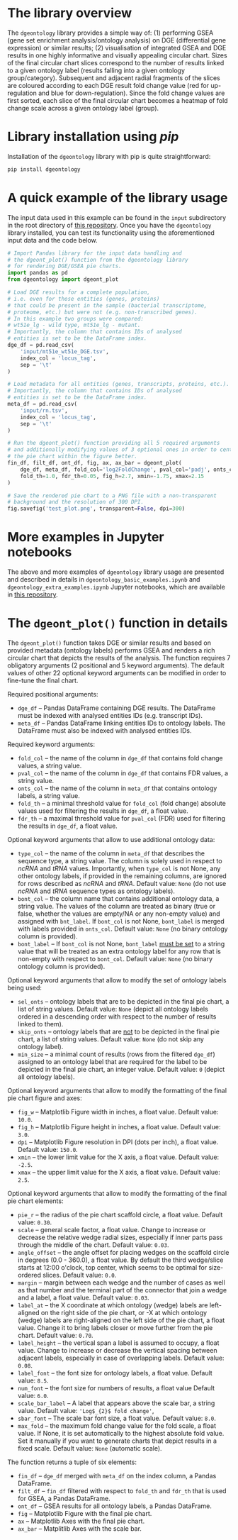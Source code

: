 # The library overview
The `dgeontology` library provides a simple way of: (1) performing GSEA (gene set enrichment analysis/ontology analysis) on DGE (differential gene expression) or similar results; (2) visualisation of integrated GSEA and DGE results in one highly informative and visually appealing circular chart. Sizes of the final circular chart slices correspond to the number of results linked to a given ontology label (results falling into a given ontology group/category). Subsequent and adjacent radial fragments of the slices are coloured according to each DGE result fold change value (red for up-regulation and blue for down-regulation). Since the fold change values are first sorted, each slice of the final circular chart becomes a heatmap of fold change scale across a given ontology label (group).

# Library installation using _pip_
Installation of the `dgeontology` library with pip is quite straightforward:
```Bash
pip install dgeontology
```

# A quick example of the library usage
The input data used in this example can be found in the `input` subdirectory in the root directory of [this repository](https://github.com/michalbukowski/dge-ontology). Once you have the `dgeontology` library installed, you can test its functionality using the aforementioned input data and the code below.

```Python
# Import Pandas library for the input data handling and
# the dgeont_plot() function from the dgeontology library
# for rendering DGE/GSEA pie charts.
import pandas as pd
from dgeontology import dgeont_plot

# Load DGE results for a complete population,
# i.e. even for those entities (genes, proteins)
# that could be present in the sample (bacterial transcriptome,
# proteome, etc.) but were not (e.g. non-transcribed genes).
# In this example two groups were compared:
# wt51e_lg - wild type, mt51e_lg - mutant.
# Importantly, the column that contains IDs of analysed
# entities is set to be the DataFrame index.
dge_df = pd.read_csv(
    'input/mt51e_wt51e_DGE.tsv',
    index_col = 'locus_tag',
    sep = '\t'
)

# Load metadata for all entities (genes, transcripts, proteins, etc.).
# Importantly, the column that contains IDs of analysed
# entities is set to be the DataFrame index.
meta_df = pd.read_csv(
    'input/rn.tsv',
    index_col = 'locus_tag',
    sep = '\t'
)

# Run the dgeont_plot() function providing all 5 required arguments
# and additionally modifying values of 3 optional ones in order to center
# the pie chart within the figure better.
fin_df, filt_df, ont_df, fig, ax, ax_bar = dgeont_plot(
    dge_df, meta_df, fold_col='log2FoldChange', pval_col='padj', onts_col='cog',
    fold_th=1.0, fdr_th=0.05, fig_h=2.7, xmin=-1.75, xmax=2.15
)

# Save the rendered pie chart to a PNG file with a non-transparent
# background and the resolution of 300 DPI.
fig.savefig('test_plot.png', transparent=False, dpi=300)
```

# More examples in Jupyter notebooks
The above and more examples of `dgeontology` library usage are presented and described in details in `dgeontology_basic_examples.ipynb` and `dgeontology_extra_examples.ipynb` Jupyter notebooks, which are available in [this repository](https://github.com/michalbukowski/dge-ontology).

# The `dgeont_plot()` function in details
The `dgeont_plot()` function takes DGE or similar results and based on provided metadata (ontology labels) performs GSEA and renders a rich circular chart that depicts the results of the analysis. The function requires 7 obligatory arguments (2 positional and 5 keyword arguments). The default values of other 22 optional keyword arguments can be modified in order to fine-tune the final chart.

Required positional arguments:
- `dge_df` &ndash; Pandas DataFrame containing DGE results. The DataFrame must be indexed with analysed entities IDs (e.g. transcript IDs).
- `meta_df` &ndash; Pandas DataFrame linking entities IDs to ontology labels. The DataFrame must also be indexed with analysed entities IDs.

Required keyword arguments:
- `fold_col` &ndash; the name of the column in `dge_df` that contains fold change values, a string value.
- `pval_col` &ndash; the name of the column in `dge_df` that contains FDR values, a string value.
- `onts_col` &ndash; the name of the column in `meta_df` that contains ontology labels, a string value.
- `fold_th` &ndash; a minimal threshold value for `fold_col` (fold change) absolute values used for filtering the results in `dge_df`, a float value.
- `fdr_th` &ndash; a maximal threshold value for `pval_col` (FDR) used for filtering the results in `dge_df`, a float value.

Optional keyword arguments that allow to use additional ontology data:
- `type_col` &ndash; the name of the column in `meta_df` that describes the sequence type, a string value. The column is solely used in respect to _ncRNA_ and _tRNA_ values. Importantly, when `type_col` is not None, any other ontology labels, if provided in the remaining columns, are ignored for rows described as _ncRNA_ and _tRNA_. Default value: `None` (do not use _ncRNA_ and _tRNA_ sequence types as ontology labels).
- `bont_col` &ndash; the column name that contains additional ontology data, a string value. The values of the column are treated as binary (true or false, whether the values are empty/NA or any non-empty value) and assigned with `bnt_label`. If `bont_col` is not None, `bont_label` is merged with labels provided in `onts_col`. Default value: `None` (no binary ontology column is provided).
- `bont_label` &ndash; If `bont_col` is not None, `bont_label` <u>must be set</u> to a string value that will be treated as an extra ontology label for any row that is non-empty with respect to `bont_col`. Default value: `None` (no binary ontology column is provided).

Optional keyword arguments that allow to modify the set of ontology labels being used:
- `sel_onts` &ndash; ontology labels that are to be depicted in the final pie chart, a list of string values. Default value: `None` (depict all ontology labels ordered in a descending order with respect to the number of results linked to them).
- `skip_onts` &ndash; ontology labels that are <u>not</u> to be depicted in the final pie chart, a list of string values. Default value: `None` (do not skip any ontology label).
- `min_size` &ndash; a minimal count of results (rows from the filtered `dge_df`) assigned to an ontology label that are required for the label to be depicted in the final pie chart, an integer value. Default value: `0` (depict all ontology labels).

Optional keyword arguments that allow to modify the formatting of the final pie chart figure and axes:
- `fig_w` &ndash; Matplotlib Figure width in inches, a float value. Default value: `10.0`.
- `fig_h` &ndash; Matplotlib Figure height in inches, a float value. Default value: `3.0`.
- `dpi` &ndash; Matplotlib Figure resolution in DPI (dots per inch), a float value. Default value: `150.0`.
- `xmin` &ndash; the lower limit value for the X axis, a float value. Default value: `-2.5`.
- `xmax` &ndash; the upper limit value for the X axis, a float value. Default value: `2.5`.

Optional keyword arguments that allow to modify the formatting of the final pie chart elements:
- `pie_r` &ndash; the radius of the pie chart scaffold circle, a float value. Default value: `0.30`. 
- `scale` &ndash; general scale factor, a float value. Change to increase or decrease the relative wedge radial sizes, especially if inner parts pass through the middle of the chart. Default value: `0.03`.
- `angle_offset` &ndash; the angle offset for placing wedges on the scaffold circle in degrees (0.0 - 360.0), a float value. By default the third wedge/slice starts at 12:00 o'clock, top center, which seems to be optimal for size-ordered slices. Default value: `0.0`.
- `margin` &ndash; margin between each wedge and the number of cases as well as that number and the terminal part of the connector that join a wedge and a label, a float value. Default value: `0.03`.
- `label_at` &ndash; the X coordinate at which ontology (wedge) labels are left-aligned on the right side of the pie chart, or -X at which ontology (wedge) labels are right-aligned on the left side of the pie chart, a float value. Change it to bring labels closer or move further from the pie chart. Default value: `0.70`.
- `label_height` &ndash; the vertical span a label is assumed to occupy, a float value. Change to increase or decrease the vertical spacing between adjacent labels, especially in case of overlapping labels. Default value: `0.08`.
- `label_font` &ndash; the font size for ontology labels, a float value. Default value: `8.5`.
- `num_font` &ndash; the font size for numbers of results, a float value Default value: `6.0`.
- `scale_bar_label` &ndash; A label that appears above the scale bar, a string value. Default value: `'Log$_{2}$ fold change'`,
- `sbar_font` &ndash; The scale bar font size, a float value. Default value: `8.0`.
- `max_fold` &ndash; the maximum fold change value for the fold scale, a float value. If None, it is set automatically to the highest absolute fold value. Set it manually if you want to generate charts that depict results in a fixed scale. Default value: `None` (automatic scale).

The function returns a tuple of six elements:
- `fin_df` &ndash; `dge_df` merged with `meta_df` on the index column, a Pandas DataFrame.
- `filt_df` &ndash; `fin_df` filtered with respect to `fold_th` and `fdr_th` that is used for GSEA, a Pandas DataFrame.
- `ont_df` &ndash; GSEA results for all ontology labels, a Pandas DataFrame.
- `fig` &ndash; Matplotlib Figure with the final pie chart.
- `ax` &ndash; Matplotlib Axes with the final pie chart.
- `ax_bar` &ndash; Matplitlib Axes with the scale bar.

